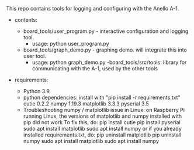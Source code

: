 This repo contains tools for logging and configuring with the Anello A-1.

- contents:
    - board_tools/user_program.py  - interactive configuration and logging tool.
        - usage: python user_program.py
    - board_tools/graph_demo.py - graphing demo. will integrate this into user tool.
        - usage: python graph_demo.py
    -board_tools/src/tools: library for communicating with the A-1, used by the other tools

- requirements:
    - Python 3.9
    - python dependencies: install with "pip install -r requirements.txt"
        cutie 0.2.2
        numpy 1.19.3
        matplotlib 3.3.3
        pyserial 3.5
    - Troubleshooting numpy / matplotlib issue in Linux:
        on Raspberry Pi running Linux, the versions of matplotlib and numpy installed with pip did not work
        To fix this, do:
            pip install cutie
            pip install pyserial
            sudo apt install matplotlib
            sudo apt install numpy
        or if you already installed requirements.txt, do:
            pip uninstall matplotlib
            pip uninstall numpy
            sudo apt install matplotlib
            sudo apt install numpy
